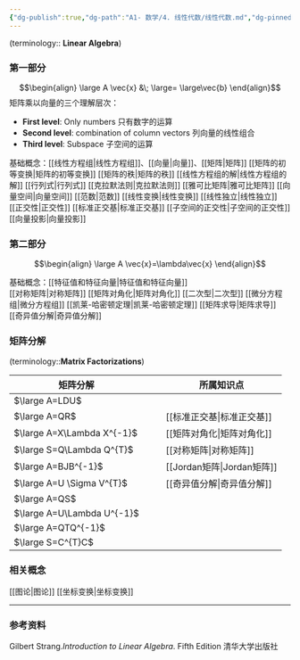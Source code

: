 ```yaml
---
{"dg-publish":true,"dg-path":"A1- 数学/4. 线性代数/线性代数.md","dg-pinned":true,"tags":["Subject"],"Level":0,"permalink":"/A1- 数学/4. 线性代数/线性代数/","pinned":true,"dgPassFrontmatter":true,"noteIcon":"","created":"2024-05-21T15:20:28.000+08:00","updated":"2025-04-17T18:49:01.986+08:00"}
---
```


 (terminology:: **Linear Algebra**)
### 第一部分
$$\begin{align}
\large  A \vec{x} &\; \large= \large\vec{b}
\end{align}$$
矩阵乘以向量的三个理解层次：
- **First level**:   Only numbers  只有数字的运算
- **Second level**:   combination of column vectors  列向量的线性组合
- **Third level**:   Subspace 子空间的运算

基础概念：[[线性方程组\|线性方程组]]、[[向量\|向量]]、[[矩阵\|矩阵]]
[[矩阵的初等变换\|矩阵的初等变换]]   [[矩阵的秩\|矩阵的秩]]   [[线性方程组的解\|线性方程组的解]]
[[行列式\|行列式]]   [[克拉默法则\|克拉默法则]]   [[雅可比矩阵\|雅可比矩阵]]
[[向量空间\|向量空间]]   [[范数\|范数]]
[[线性变换\|线性变换]]   [[线性独立\|线性独立]]
[[正交性\|正交性]]     [[标准正交基\|标准正交基]]    [[子空间的正交性\|子空间的正交性]]
[[向量投影\|向量投影]]

### 第二部分
$$\begin{align}
\large A \vec{x}=\lambda\vec{x}
\end{align}$$

基础概念：[[特征值和特征向量\|特征值和特征向量]]  
[[对称矩阵\|对称矩阵]]  [[矩阵对角化\|矩阵对角化]]  [[二次型\|二次型]]
[[微分方程组\|微分方程组]]   [[凯莱-哈密顿定理\|凯莱-哈密顿定理]]   [[矩阵求导\|矩阵求导]]
[[奇异值分解\|奇异值分解]]


### 矩阵分解
(terminology::**Matrix Factorizations**)

| 矩阵分解                       |     |     | 所属知识点        |
| -------------------------- | --- | --- | ------------ |
| $\large A=LDU$             |     |     |              |
| $\large A=QR$              |     |     | [[标准正交基\|标准正交基]]    |
| $\large A=X\Lambda X^{-1}$ |     |     | [[矩阵对角化\|矩阵对角化]]    |
| $\large S=Q\Lambda Q^{T}$  |     |     | [[对称矩阵\|对称矩阵]]     |
| $\large A=BJB^{-1}$        |     |     | [[Jordan矩阵\|Jordan矩阵]] |
| $\large A=U \Sigma V^{T}$  |     |     | [[奇异值分解\|奇异值分解]]    |
| $\large A=QS$              |     |     |              |
| $\large A=U\Lambda U^{-1}$ |     |     |              |
| $\large A=QTQ^{-1}$        |     |     |              |
| $\large S=C^{T}C$          |     |     |              |

### 相关概念
[[图论\|图论]]
[[坐标变换\|坐标变换]]

***
### 参考资料
Gilbert Strang.*Introduction to Linear Algebra*. Fifth Edition 清华大学出版社




